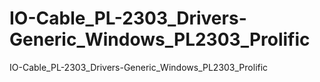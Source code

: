 # IO-Cable_PL-2303_Drivers-Generic_Windows_PL2303_Prolific
IO-Cable_PL-2303_Drivers-Generic_Windows_PL2303_Prolific
